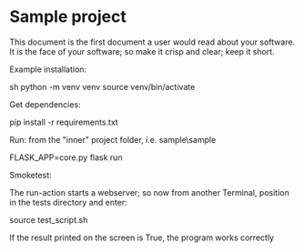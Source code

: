 # Sample project <put here the name of your project or software>

This document is the first document a user would read about your software.
It is the face of your software; so make it crisp and clear; keep it short.

Example installation:

  sh
    python -m venv venv
    source venv/bin/activate

Get dependencies:

  pip install -r requirements.txt

Run: from the "inner" project folder, i.e. sample\sample

  FLASK_APP=core.py flask run

Smoketest:

  The run-action starts a webserver; so now from another Terminal, position in the
  tests directory and enter:

  source test_script.sh

  If the result printed on the screen is True, the program works correctly
